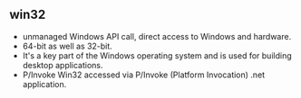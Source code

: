 ## win32
 - unmanaged Windows API call, direct access to Windows and hardware.
 - 64-bit as well as 32-bit.
 - It's a key part of the Windows operating system and is used for building desktop applications.
 - P/Invoke  Win32 accessed via P/Invoke (Platform Invocation) .net application.